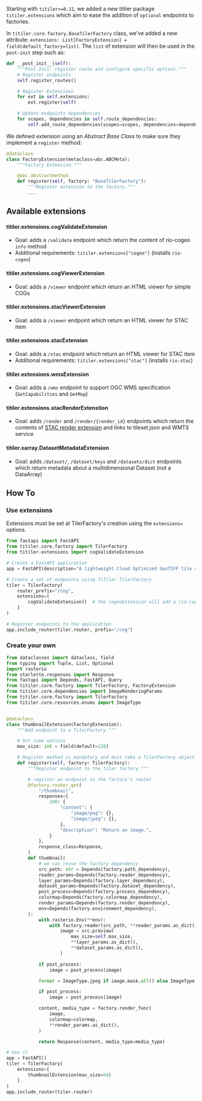 
Starting with `titiler>=0.11`, we added a new titiler package `titiler.extensions` which aim to ease the addition of `optional` endpoints to factories.

In `titiler.core.factory.BaseTilerFactory` class, we've added a new attribute: `extensions: List[FactoryExtension] = field(default_factory=list)`. The `list` of extension will then be used in the `post-init` step such as:

```python
def __post_init__(self):
    """Post Init: register route and configure specific options."""
    # Register endpoints
    self.register_routes()

    # Register Extensions
    for ext in self.extensions:
        ext.register(self)

    # Update endpoints dependencies
    for scopes, dependencies in self.route_dependencies:
        self.add_route_dependencies(scopes=scopes, dependencies=dependencies)
```

We defined extension using an *Abstract Base Class* to make sure they implement a `register` method:

```python
@dataclass
class FactoryExtension(metaclass=abc.ABCMeta):
    """Factory Extension."""

    @abc.abstractmethod
    def register(self, factory: "BaseTilerFactory"):
        """Register extension to the factory."""
        ...
```

## Available extensions

#### titiler.extensions.cogValidateExtension

- Goal: adds a `/validate` endpoint which return the content of rio-cogeo `info` method
- Additional requirements: `titiler.extensions["cogeo"]` (installs `rio-cogeo`)

#### titiler.extensions.cogViewerExtension

- Goal: adds a `/viewer` endpoint which return an HTML viewer for simple COGs

#### titiler.extensions.stacViewerExtension

- Goal: adds a `/viewer` endpoint which return an HTML viewer for STAC item

#### titiler.extensions.stacExtension

- Goal: adds a `/stac` endpoint which return an HTML viewer for STAC item
- Additional requirements: `titiler.extensions["stac"]` (installs `rio-stac`)

#### titiler.extensions.wmsExtension

- Goal: adds a `/wms` endpoint to support OGC WMS specification (`GetCapabilities` and `GetMap`)

#### titiler.extensions.stacRenderExtenstion

- Goal: adds `/render` and `/render/{render_id}` endpoints which return the contents of [STAC render extension](https://github.com/stac-extensions/render) and links to tileset.json and WMTS service

#### titiler.xarray.DatasetMetadataExtension

- Goal: adds `/dataset/`, `/dataset/keys` and `/datasets/dict` endpoints which return metadata about a multidimensional Dataset (not a DataArray)

## How To

### Use extensions

Extensions must be set at TilerFactory's creation using the `extensions=` options.

```python
from fastapi import FastAPI
from titiler.core.factory import TilerFactory
from titiler.extensions import cogValidateExtension

# Create a FastAPI application
app = FastAPI(description="A lightweight Cloud Optimized GeoTIFF tile server")

# Create a set of endpoints using TiTiler TilerFactory
tiler = TilerFactory(
    router_prefix="/cog",
    extensions=[
        cogValidateExtension()  # the cogeoExtension will add a rio-cogeo /validate endpoint
    ]
)

# Register endpoints to the application
app.include_router(tiler.router, prefix="/cog")
```

### Create your own

```python
from dataclasses import dataclass, field
from typing import Tuple, List, Optional
import rasterio
from starlette.responses import Response
from fastapi import Depends, FastAPI, Query
from titiler.core.factory import TilerFactory, FactoryExtension
from titiler.core.dependencies import ImageRenderingParams
from titiler.core.factory import TilerFactory
from titiler.core.resources.enums import ImageType


@dataclass
class thumbnailExtension(FactoryExtension):
    """Add endpoint to a TilerFactory."""

    # Set some options
    max_size: int = field(default=128)

    # Register method is mandatory and must take a TilerFactory object as input
    def register(self, factory: TilerFactory):
        """Register endpoint to the tiler factory."""

        # register an endpoint to the factory's router
        @factory.router.get(
            "/thumbnail",
            responses={
                200: {
                    "content": {
                        "image/png": {},
                        "image/jpeg": {},
                    },
                    "description": "Return an image.",
                }
            },
            response_class=Response,
        )
        def thumbnail(
            # we can reuse the factory dependency
            src_path: str = Depends(factory.path_dependency),
            reader_params=Depends(factory.reader_dependency),
            layer_params=Depends(factory.layer_dependency),
            dataset_params=Depends(factory.dataset_dependency),
            post_process=Depends(factory.process_dependency),
            colormap=Depends(factory.colormap_dependency),
            render_params=Depends(factory.render_dependency),
            env=Depends(factory.environment_dependency),
        ):
            with rasterio.Env(**env):
                with factory.reader(src_path, **reader_params.as_dict()) as src:
                    image = src.preview(
                        max_size=self.max_size,
                        **layer_params.as_dict(),
                        **dataset_params.as_dict(),
                    )

            if post_process:
                image = post_process(image)

            format = ImageType.jpeg if image.mask.all() else ImageType.png

            if post_process:
                image = post_process(image)

            content, media_type = factory.render_func(
                image,
                colormap=colormap,
                **render_params.as_dict(),
            )

            return Response(content, media_type=media_type)

# Use it
app = FastAPI()
tiler = TilerFactory(
    extensions=[
        thumbnailExtension(max_size=64)
    ]
)
app.include_router(tiler.router)
```

